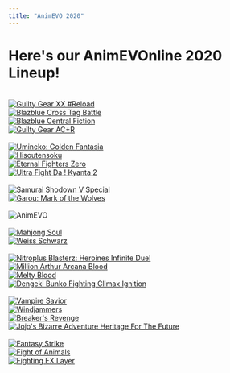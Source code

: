 ```yaml
---
title: "AnimEVO 2020"
---
```

<h1>Here's our AnimEVOnline 2020 Lineup!</h1>
<div class="gridcontainer"><!-- Row 1 --><br /><a class="gridoneone" href="/results/animevo-2020/2020-ggxxr"><img src="/uploads/GGsharpR_420.png" alt="Guilty Gear XX #Reload" /></a><br /><a class="gridonetwo" href="/results/animevo-2020/2020-bbtag"><img src="/uploads/bbtag-logo-420.png" alt="Blazblue Cross Tag Battle" /></a><br /><a class="gridonethree" href="/results/animevo-2020/2020-bbcf"><img src="/uploads/logo_bbcf.png" alt="Blazblue Central Fiction" /></a><br /><a class="gridonefour" href="/results/animevo-2020/2020-ggacpr"><img src="/uploads/game_ggplusr.png" alt="Guilty Gear AC+R" /></a><br /><!-- Row 2 --><br /><a class="gridtwoone" href="/results/animevo-2020/2020-umineko"><img src="/uploads/umineko_logo.png" alt="Umineko: Golden Fantasia" /></a><br /><a class="gridtwotwo" href="/results/animevo-2020/2020-soku"><img src="/uploads/hisoutensoku-logo-420.png" alt="Hisoutensoku" /></a><br /><a class="gridtwothree" href="/results/animevo-2020/2020-efz"><img src="/uploads/logo_efz_420.png" alt="Eternal Fighters Zero" /></a><br /><a class="gridtwofour" href="/results/animevo-2020/2020-kyanta"><img src="/uploads/logo_ufd_kyanta.png" alt="Ultra Fight Da ! Kyanta 2" /></a><br /><!-- Row 3 --><br /><a class="gridthreeone" href="/results/animevo-2020/2020-ssvsp"><img src="/uploads/logo_ssvsp.png" alt="Samurai Shodown V Special" /></a><br /><a class="gridthreefour" href="/results/animevo-2020/2020-garou"><img src="/uploads/logo_garou.png" alt="Garou: Mark of the Wolves" /></a><br /><!-- AnimEVO Logo --><br /><img class="grid-logo" src="/uploads/AnimEVO_no_waifu.png" alt="AnimEVO" /><br /><!-- Row 4 --><br /><a class="gridfourone" href="/results/animevo-2020/2020-majsoul"><img src="/uploads/mahjong-soul-logo-420.png" alt="Mahjong Soul" /></a><br /><a class="gridfourfour" href="/results/animevo-2020/2020-weiss"><img src="/uploads/weiss-schwarz-logo-420.png" alt="Weiss Schwarz" /></a><br /><!-- Row 5 --><br /><a class="gridfiveone" href="/results/animevo-2020/2020-npb"><img src="/uploads/game_npb.png" alt="Nitroplus Blasterz: Heroines Infinite Duel" /></a><br /><a class="gridfivetwo" href="/results/animevo-2020/2020-maab"><img src="/uploads/logo_maab_en_420.png" alt="Million Arthur Arcana Blood" /></a><br /><a class="gridfivethree" href="/results/animevo-2020/2020-mbaacc"><img src="/uploads/game_melty.png" alt="Melty Blood" /></a><br /><a class="gridfivefour" href="/results/animevo-2020/2020-dfci"><img src="/uploads/game_dfci.png" alt="Dengeki Bunko Fighting Climax Ignition" /></a><br /><!-- Row 6 --><br /><a class="gridsixone" href="/results/animevo-2020/2020-vsav"><img src="/uploads/vsav_v3.png" alt="Vampire Savior" /></a><br /><a class="gridsixtwo" href="/results/animevo-2020/2020-windjammers"><img src="/uploads/logo_wj.png" alt="Windjammers" /></a><br /><a class="gridsixthree" href="/results/animevo-2020/2020-breakers"><img src="/uploads/breakers-revenge-logo-420.png" alt="Breaker's Revenge" /></a><br /><a class="gridsixfour" href="/results/animevo-2020/2020-jjbahftf"><img src="/uploads/jjbahftf-logo-420.png" alt="Jojo's Bizarre Adventure Heritage For The Future" /></a><br /><!-- Row 7 --><br /><a class="gridsevenone" href="/results/animevo-2020/2020-fs"><img src="/uploads/fantasy-strike-logo-420.png" alt="Fantasy Strike" /></a><br /><a class="gridsevenmid" href="/results/animevo-2020/2020-foa"><img src="/uploads/fight-of-animals-logo-420.png" alt="Fight of Animals" /></a><br /><a class="gridsevenfour" href="/results/animevo-2020/2020-fexl"><img src="/uploads/fighting-ex-layer-logo-420.png" alt="Fighting EX Layer" /></a></div>